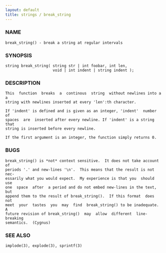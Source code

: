 ```yaml
---
layout: default
title: strings / break_string
---
```


### NAME

    break_string() - break a string at regular intervals


### SYNOPSIS

    string break_string( string str | int foobar, int len,
                         void | int indent | string indent );


### DESCRIPTION

    This  function  breaks  a  continous  string  without newlines into a a
    string with newlines inserted at every 'len':th character.

    If 'indent' is defined and is given as an integer, 'indent'  number  of
    spaces  are  inserted after every newline. If 'indent' is a string that
    string is inserted before every newline.

    If the first argument is an integer, the function simply returns 0.


### BUGS

    break_string() is *not* context sensitive.  It does not take account of
    periods '.' and new-lines '\n'.  This means that the result is not nec‐
    essarily what you would expect.  My experience is that you  should  use
    one  space  after  a period and do not embed new-lines in the text, but
    append them to the result of break_string().  If this format  does  not
    meet  your  tastes  you  may  find  break_string() to be inadequate.  A
    future revision of break_string()  may  allow  different  line-breaking
    semantics.  (Cygnus)


### SEE ALSO

    implode(3), explode(3), sprintf(3)
